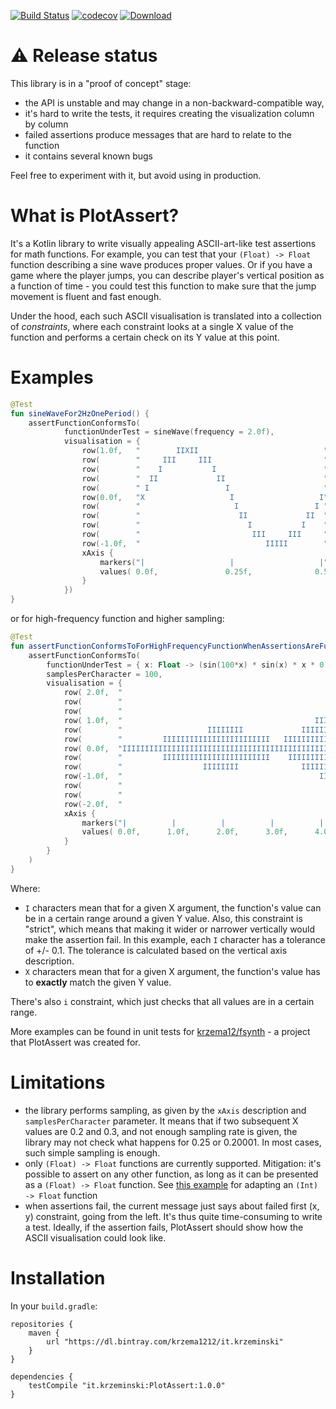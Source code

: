 [![Build Status](https://travis-ci.com/krzema12/PlotAssert.svg?branch=master)](https://travis-ci.com/krzema12/PlotAssert) [![codecov](https://codecov.io/gh/krzema12/PlotAssert/branch/master/graph/badge.svg)](https://codecov.io/gh/krzema12/PlotAssert) [ ![Download](https://api.bintray.com/packages/krzema1212/it.krzeminski/PlotAssert/images/download.svg) ](https://bintray.com/krzema1212/it.krzeminski/PlotAssert/_latestVersion)

# ⚠️ Release status

This library is in a "proof of concept" stage:
* the API is unstable and may change in a non-backward-compatible way,
* it's hard to write the tests, it requires creating the visualization column by column
* failed assertions produce messages that are hard to relate to the function
* it contains several known bugs

Feel free to experiment with it, but avoid using in production.

# What is PlotAssert?

It's a Kotlin library to write visually appealing ASCII-art-like test assertions for math functions. For example, you
can test that your `(Float) -> Float` function describing a sine wave produces proper values. Or if you have a game
where the player jumps, you can describe player's vertical position as a function of time - you could test this function
to make sure that the jump movement is fluent and fast enough.

Under the hood, each such ASCII visualisation is translated into a collection of *constraints*, where each constraint
looks at a single X value of the function and performs a certain check on its Y value at this point.

# Examples

```kotlin
@Test
fun sineWaveFor2HzOnePeriod() {
    assertFunctionConformsTo(
            functionUnderTest = sineWave(frequency = 2.0f),
            visualisation = {
                row(1.0f,   "        IIXII                            ")
                row(        "     III     III                         ")
                row(        "    I           I                        ")
                row(        "  II             II                      ")
                row(        " I                 I                     ")
                row(0.0f,   "X                   I                   I")
                row(        "                     I                 I ")
                row(        "                      II             II  ")
                row(        "                        I           I    ")
                row(        "                         III     III     ")
                row(-1.0f,  "                            IIIII        ")
                xAxis {
                    markers("|                   |                   |")
                    values( 0.0f,               0.25f,              0.5f)
                }
            })
}
```

or for high-frequency function and higher sampling:

```kotlin
@Test
fun assertFunctionConformsToForHighFrequencyFunctionWhenAssertionsAreFulfilledAndSamplingHigherThan1IsUsed() {
    assertFunctionConformsTo(
        functionUnderTest = { x: Float -> (sin(100*x) * sin(x) * x * 0.3).toFloat() },
        samplesPerCharacter = 100,
        visualisation = {
            row( 2.0f,  "                                                                   ")
            row(        "                                                                   ")
            row(        "                                               IIIIIIIIIIIIII      ")
            row( 1.0f,  "                                           IIIIIIIIIIIIIIIIIIIII   ")
            row(        "                   IIIIIIII             IIIIIIIIIIIIIIIIIIIIIIIIIII")
            row(        "         IIIIIIIIIIIIIIIIIIIIIIII   IIIIIIIIIIIIIIIIIIIIIIIIIIIIIII")
            row( 0.0f,  "IIIIIIIIIIIIIIIIIIIIIIIIIIIIIIIIIIIIIIIIIIIIIIIIIIIIIIIIIIIIIIIIIII")
            row(        "         IIIIIIIIIIIIIIIIIIIIIIII    IIIIIIIIIIIIIIIIIIIIIIIIIIIIII")
            row(        "                  IIIIIIII              IIIIIIIIIIIIIIIIIIIIIIIIIII")
            row(-1.0f,  "                                            IIIIIIIIIIIIIIIIIIII   ")
            row(        "                                               IIIIIIIIIIIIII      ")
            row(        "                                                                   ")
            row(-2.0f,  "                                                                   ")
            xAxis {
                markers("|          |          |          |          |          |          |")
                values( 0.0f,      1.0f,      2.0f,      3.0f,      4.0f,      5.0f,      6.0f)
            }
        }
    )
}
```

Where:

* `I` characters mean that for a given X argument, the function's value can be in a certain range around a given Y
  value. Also, this constraint is "strict", which means that making it wider or narrower vertically would make the
  assertion fail. In this example, each `I` character has a tolerance of +/- 0.1. The tolerance is calculated based on
  the vertical axis description.
* `X` characters mean that for a given X argument, the function's value has to **exactly** match the given Y value.

There's also `i` constraint, which just checks that all values are in a certain range.

More examples can be found in unit tests for [krzema12/fsynth](https://github.com/krzema12/fsynth) - a project that
PlotAssert was created for.

# Limitations

* the library performs sampling, as given by the `xAxis` description and `samplesPerCharacter` parameter. It means that
  if two subsequent X values are 0.2 and 0.3, and not enough sampling rate is given, the library may not check what
  happens for 0.25 or 0.20001. In most cases, such simple sampling is enough.
* only `(Float) -> Float` functions are currently supported. Mitigation: it's possible to assert on any other function,
  as long as it can be presented as a `(Float) -> Float` function. See [this example](https://github.com/krzema12/fsynth/blob/feb05893b14fba0f7a780dc546d1ad806bb2bfbf/core/src/test/kotlin/it/krzeminski/fsynth/RenderingTest.kt#L23)
  for adapting an `(Int) -> Float` function
* when assertions fail, the current message just says about failed first (x, y) constraint, going from the left. It's
  thus quite time-consuming to write a test. Ideally, if the assertion fails, PlotAssert should show how the ASCII
  visualisation could look like.

# Installation

In your `build.gradle`:

```
repositories {
    maven {
        url "https://dl.bintray.com/krzema1212/it.krzeminski"
    }
}

dependencies {
    testCompile "it.krzeminski:PlotAssert:1.0.0"
}

```
